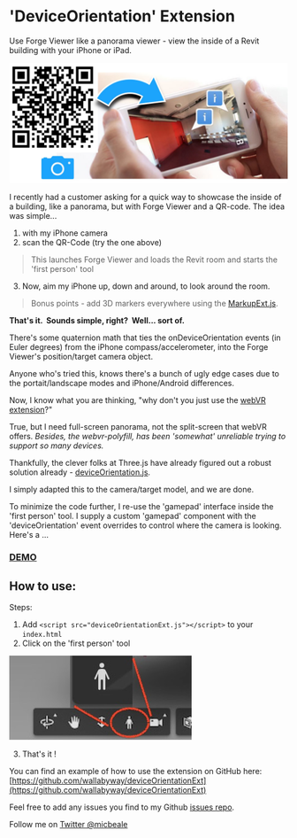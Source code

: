 # 'DeviceOrientation' Extension

Use Forge Viewer like a panorama viewer - view the inside of a Revit building with your iPhone or iPad.

![](scanQRcode.jpg)

I recently had a customer asking for a quick way to showcase the inside of a building, like a panorama, but with Forge Viewer and a QR-code.  The idea was simple...

1. with my iPhone camera
2. scan the QR-Code (try the one above)

> This launches Forge Viewer and loads the Revit room and starts the 'first person' tool

3. Now, aim my iPhone up, down and around, to look around the room.

> Bonus points - add 3D markers everywhere using the [MarkupExt.js](https://github.com/wallabyway/markupExt).

**That's it.  Sounds simple, right?  Well... sort of.**

There's some quaternion math that ties the onDeviceOrientation events (in Euler degrees) from the iPhone compass/accelerometer, into the Forge Viewer's position/target camera object.

Anyone who's tried this, knows there's a bunch of ugly edge cases due to the portait/landscape modes and iPhone/Android differences.

Now, I know what you are thinking, "why don't you just use the [webVR extension](https://forge.autodesk.com/blog/more-forge-viewer-webvr-part-1-support-extra-threejs-mesh-webvr)?"

True, but I need full-screen panorama, not the split-screen that webVR offers.
*Besides, the webvr-polyfill, has been 'somewhat' unreliable trying to support so many devices.* 

Thankfully, the clever folks at Three.js have already figured out a robust solution already - [deviceOrientation.js](https://github.com/mrdoob/three.js/blob/dev/examples/js/controls/DeviceOrientationControls.js).  

I simply adapted this to the camera/target model, and we are done.  

To minimize the code further, I re-use the 'gamepad' interface inside the 'first person' tool. I supply a custom 'gamepad' component with the  'deviceOrientation' event overrides to control where the camera is looking.  Here's a ...

### [DEMO](https://wallabyway.github.io/deviceOrientationExt/)


## How to use:

Steps:

1. Add `<script src="deviceOrientationExt.js"></script>` to your `index.html`
2. Click on the 'first person' tool

![](firstperson.jpg)

3. That's it !


You can find an example of how to use the extension on GitHub here: [https://github.com/wallabyway/deviceOrientationExt](https://github.com/wallabyway/deviceOrientationExt)

Feel free to add any issues you find to my Github [issues repo](https://github.com/wallabyway/deviceOrientationExt/issues).

Follow me on [Twitter @micbeale](http://twitter.com/micbeale)


